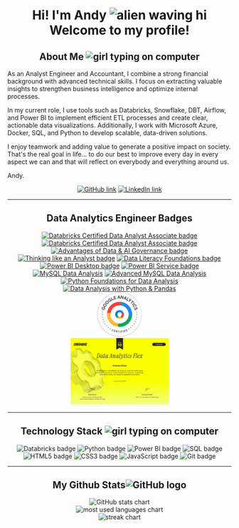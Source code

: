 <h1 align="center"> Hi! I'm Andy <img src="https://media.giphy.com/media/kReKcfrs1YoTmt2AQt/giphy.gif" alt="alien waving hi" width="50"/> Welcome to my profile! </h1>

<!--- About Me -->
<h2 align="center"> About Me <img src="https://media.giphy.com/media/4XXo8A7CIW1lZGgdhm/giphy.gif" alt="girl typing on computer" width="50"/> </h2>

<p>
As an Analyst Engineer and Accountant, I combine a strong financial background with advanced technical skills. I focus on extracting valuable insights to strengthen business intelligence and optimize internal processes.

In my current role, I use tools such as Databricks, Snowflake, DBT, Airflow, and Power BI to implement efficient ETL processes and create clear, actionable data visualizations. Additionally, I work with Microsoft Azure, Docker, SQL, and Python to develop scalable, data-driven solutions.
  
I enjoy teamwork and adding value to generate a positive impact on society. That's the real goal in life... to do our best to improve every day in every aspect we can and that will reflect on everybody and everything around us.
  
  Andy.
</p>

<!--- Social Media Links -->
<p align="center">
  <a href="https://github.com/AndreaOliver"><img src="https://img.shields.io/badge/GitHub-%23121011.svg?style=plastic&logo=github&logoColor=white" alt="GitHub link" height="20"/></a> 
  <a href="https://www.linkedin.com/in/andrea--oliver"><img src="https://img.shields.io/badge/LinkedIn-%230077B5.svg?style=plastic&logo=linkedin&logoColor=white" alt="LinkedIn link" height="20"/></a>
</p>  

____________________

<!-- Data Analysis Badges -->
<h2 align="center"> Data Analytics Engineer Badges </h2>

<!-- Databricks Badges -->
<div align="center">
  <a href="https://credentials.databricks.com/c4aaa904-8da1-43cd-9c20-e8ae601036e9"><img src="https://api.accredible.com/v1/frontend/credential_website_embed_image/badge/144724483" alt="Databricks Certified Data Analyst Associate badge" height="200"/></a>   
  <a href="https://credentials.databricks.com/1b1444d2-2968-46d1-b25d-3d07241b9a61"><img src="https://api.accredible.com/v1/frontend/credential_website_embed_image/badge/118498110" alt="Databricks Certified Data Analyst Associate badge" height="200"/></a> 
  <a href="https://credentials.databricks.com/a01dda66-985d-4ece-953e-a91135bddb67"><img src="https://api.accredible.com/v1/frontend/credential_website_embed_image/badge/135405250" alt="Advantages of Data & AI Governance badge" height="200"/></a>     
</div>

<!-- Maven Badges -->
<div align="center">
  <a href="https://certificates.mavenanalytics.io/ffa9bee6-7761-4f13-9ac1-0d4e06608fab"><img src="https://api.accredible.com/v1/frontend/credential_website_embed_image/badge/87325450" alt="Thinking like an Analyst badge" height="100"/></a> 
  <a href="https://certificates.mavenanalytics.io/b9a7f09f-b0bb-4f10-8524-e35c67d51d9a"><img src="https://api.accredible.com/v1/frontend/credential_website_embed_image/badge/100007377" alt="Data Literacy Foundations badge" height="100"/></a> 
  <a href="https://certificates.mavenanalytics.io/8b7b46ab-1c06-4d33-b6b6-656cf6ae868c"><img src="https://api.accredible.com/v1/frontend/credential_website_embed_image/badge/88953855" alt="Power BI Desktop badge" height="100"/></a> 
  <a href="https://certificates.mavenanalytics.io/c3ecb84e-390f-44b7-ae19-130e3e97a210"><img src="https://api.accredible.com/v1/frontend/credential_website_embed_image/badge/92426614" alt="Power BI Service badge" height="100"/></a> 
  <a href="https://certificates.mavenanalytics.io/ebd338bf-5fe1-4c9c-a004-0eb61bfe5740"><img src="https://api.accredible.com/v1/frontend/credential_website_embed_image/badge/93159591" alt="MySQL Data Analysis" height="100"/></a> 
  <a href="https://certificates.mavenanalytics.io/9b4bb542-0fdf-4955-b824-52fb3f4aa215"><img src="https://api.accredible.com/v1/frontend/credential_website_embed_image/badge/102021183" alt="Advanced MySQL Data Analysis" height="100"/></a> 
  <a href="https://certificates.mavenanalytics.io/5d0fb126-da52-4b8f-a92b-77817a53451b"><img src="https://api.accredible.com/v1/frontend/credential_website_embed_image/badge/134631208" alt="Python Foundations for Data Analysis" height="100"/></a> 
  <a href="https://certificates.mavenanalytics.io/2b6cd221-b8d0-47b0-b69e-ced8ff709408"><img src="https://api.accredible.com/v1/frontend/credential_website_embed_image/badge/140464084" alt="Data Analysis with Python & Pandas" height="100"/></a> 
</div>

<div align="center">
  <a href="https://skillshop.credential.net/1d723be1-6dff-454c-a5dd-f12e2d6d408e"><img src="/assets/Google Analytics Certified.png" alt="Google Analytics Certified badge" height="100"/></a> 
</div>

<div align="center">
  <img src="/assets/Data Analytics - CoderHouse v2.png" alt="CoderHouse Certification" height="150"/>
</div>

____________________

<!--- Technology Stack -->
<h2 align="center">Technology Stack <img src="https://media.giphy.com/media/NgurY1o4z080Jfoyzw/giphy.gif" alt="girl typing on computer" width="50"/></h2>

<div align="center">
  <img src="https://img.shields.io/badge/Databricks-FF3621?style=plastic&logo=Databricks&logoColor=white" alt="Databricks badge"/>
  <img src="https://img.shields.io/badge/Python-3776AB?style=plastic&logo=python&logoColor=fff" alt="Python badge"/>
  
  <img src="https://img.shields.io/badge/Power_BI-F2C811?style=plastic&logo=powerbi&logoColor=black" alt="Power BI badge"/>
  <img src="https://img.shields.io/badge/SQL-darkblue?style=plastic&logo=sql&logoColor=white" alt="SQL badge"/>
  
  <img src="https://img.shields.io/badge/HTML5-%23E34F26.svg?style=plastic&logo=html5&logoColor=white" alt="HTML5 badge"/>
  <img src="https://img.shields.io/badge/CSS3-%231572B6.svg?style=plastic&logo=css3&logoColor=white" alt="CSS3 badge"/>
  <img src="https://img.shields.io/badge/JavaScript-%23323330.svg?style=plastic&logo=javascript&logoColor=%23F7DF1E" alt="JavaScript badge"/>
  
  <img src="https://img.shields.io/badge/Git-%23F05033.svg?style=plastic&logo=git&logoColor=white" alt="Git badge"/>
  
</div>

____________________

<!--- GitHub Stats -->
<h2 align="center">
  My Github Stats<img src="https://media.giphy.com/media/KzJkzjggfGN5Py6nkT/giphy.gif" alt="GitHub logo" width="50" color="white">
</h2>

<div align="center">
  <img src = "https://github-readme-stats-andreaoliver.vercel.app/api?username=andreaoliver&count_private=true&show_icons=true&theme=tokyonight&hide=issues&include_all_commits=true" alt="GitHub stats chart">
</div>

<div align="center"  >
  <img src = "https://github-readme-stats-andreaoliver.vercel.app/api/top-langs/?username=andreaoliver&count_private=true&theme=tokyonight" alt="most used languages chart">
</div>

<div align="center">
  <img src = "https://github-readme-streak-stats.herokuapp.com/?user=andreaoliver&count_private=true&theme=tokyonight" alt="streak chart">
</div>

